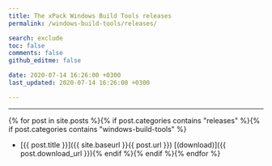 ```yaml
---
title: The xPack Windows Build Tools releases
permalink: /windows-build-tools/releases/

search: exclude
toc: false
comments: false
github_editme: false

date: 2020-07-14 16:26:00 +0300
last_updated: 2020-07-14 16:26:00 +0300

---
```


___
{% for post in site.posts %}{% if post.categories contains "releases" %}{% if post.categories contains "windows-build-tools" %}
* [{{ post.title }}]({{ site.baseurl }}{{ post.url }}) [(download)]({{ post.download_url }}){% endif %}{% endif %}{% endfor %}
